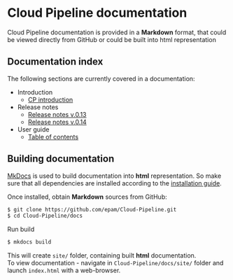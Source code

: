 # Cloud Pipeline documentation

Cloud Pipeline documentation is provided in a **Markdown** format, that could be viewed directly from GitHub or could be built into html representation

## Documentation index

The following sections are currently covered in a documentation:

- Introduction
    - [CP introduction](md/index.md)
- Release notes
    - [Release notes v.0.13](md/release_notes/v.0.13/v.0.13_-_Release_notes.md)
    - [Release notes v.0.14](md/release_notes/v.0.14/v.0.14_-_Release_notes.md)
- User guide
    - [Table of contents](md/manual/Cloud_Pipeline_-_Manual.md)

## Building documentation

[MkDocs](http://www.mkdocs.org/) is used to build documentation into **html** representation. So make sure that all dependencies are installed according to the [installation guide](https://www.mkdocs.org/#installation).

Once installed, obtain **Markdown** sources from GitHub:

``` bash
$ git clone https://github.com/epam/Cloud-Pipeline.git
$ cd Cloud-Pipeline/docs
```

Run build

``` bash
$ mkdocs build
```

This will create `site/` folder, containing built **html** documentation.  
To view documentation - navigate in `Cloud-Pipeline/docs/site/` folder and launch `index.html` with a web-browser.